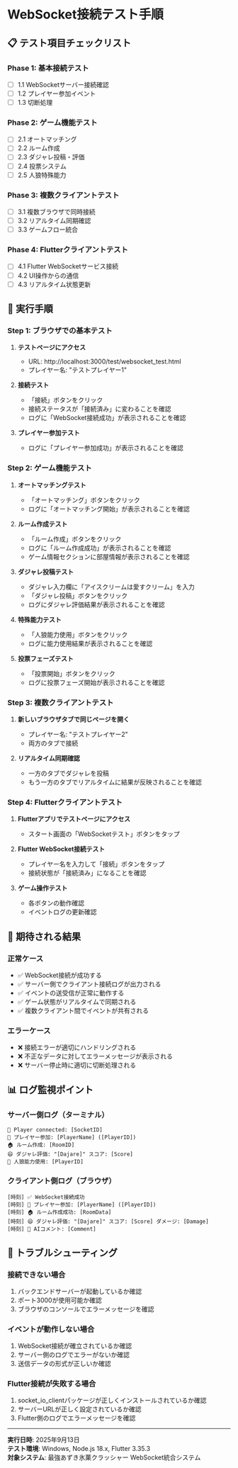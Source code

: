 # WebSocket接続テスト手順

## 📋 テスト項目チェックリスト

### Phase 1: 基本接続テスト
- [ ] 1.1 WebSocketサーバー接続確認
- [ ] 1.2 プレイヤー参加イベント
- [ ] 1.3 切断処理

### Phase 2: ゲーム機能テスト
- [ ] 2.1 オートマッチング
- [ ] 2.2 ルーム作成
- [ ] 2.3 ダジャレ投稿・評価
- [ ] 2.4 投票システム
- [ ] 2.5 人狼特殊能力

### Phase 3: 複数クライアントテスト
- [ ] 3.1 複数ブラウザで同時接続
- [ ] 3.2 リアルタイム同期確認
- [ ] 3.3 ゲームフロー統合

### Phase 4: Flutterクライアントテスト
- [ ] 4.1 Flutter WebSocketサービス接続
- [ ] 4.2 UI操作からの通信
- [ ] 4.3 リアルタイム状態更新

## 🧪 実行手順

### Step 1: ブラウザでの基本テスト

1. **テストページにアクセス**
   - URL: http://localhost:3000/test/websocket_test.html
   - プレイヤー名: "テストプレイヤー1"

2. **接続テスト**
   - 「接続」ボタンをクリック
   - 接続ステータスが「接続済み」に変わることを確認
   - ログに「WebSocket接続成功」が表示されることを確認

3. **プレイヤー参加テスト**
   - ログに「プレイヤー参加成功」が表示されることを確認

### Step 2: ゲーム機能テスト

1. **オートマッチングテスト**
   - 「オートマッチング」ボタンをクリック
   - ログに「オートマッチング開始」が表示されることを確認

2. **ルーム作成テスト**
   - 「ルーム作成」ボタンをクリック
   - ログに「ルーム作成成功」が表示されることを確認
   - ゲーム情報セクションに部屋情報が表示されることを確認

3. **ダジャレ投稿テスト**
   - ダジャレ入力欄に「アイスクリームは愛すクリーム」を入力
   - 「ダジャレ投稿」ボタンをクリック
   - ログにダジャレ評価結果が表示されることを確認

4. **特殊能力テスト**
   - 「人狼能力使用」ボタンをクリック
   - ログに能力使用結果が表示されることを確認

5. **投票フェーズテスト**
   - 「投票開始」ボタンをクリック
   - ログに投票フェーズ開始が表示されることを確認

### Step 3: 複数クライアントテスト

1. **新しいブラウザタブで同じページを開く**
   - プレイヤー名: "テストプレイヤー2"
   - 両方のタブで接続

2. **リアルタイム同期確認**
   - 一方のタブでダジャレを投稿
   - もう一方のタブでリアルタイムに結果が反映されることを確認

### Step 4: Flutterクライアントテスト

1. **Flutterアプリでテストページにアクセス**
   - スタート画面の「WebSocketテスト」ボタンをタップ

2. **Flutter WebSocket接続テスト**
   - プレイヤー名を入力して「接続」ボタンをタップ
   - 接続状態が「接続済み」になることを確認

3. **ゲーム操作テスト**
   - 各ボタンの動作確認
   - イベントログの更新確認

## 🎯 期待される結果

### 正常ケース
- ✅ WebSocket接続が成功する
- ✅ サーバー側でクライアント接続ログが出力される
- ✅ イベントの送受信が正常に動作する
- ✅ ゲーム状態がリアルタイムで同期される
- ✅ 複数クライアント間でイベントが共有される

### エラーケース
- ❌ 接続エラーが適切にハンドリングされる
- ❌ 不正なデータに対してエラーメッセージが表示される
- ❌ サーバー停止時に適切に切断処理される

## 📊 ログ監視ポイント

### サーバー側ログ（ターミナル）
```
🔌 Player connected: [SocketID]
👤 プレイヤー参加: [PlayerName] ([PlayerID])
🏠 ルーム作成: [RoomID]
😄 ダジャレ評価: "[Dajare]" スコア: [Score]
🐺 人狼能力使用: [PlayerID]
```

### クライアント側ログ（ブラウザ）
```
[時刻] ✅ WebSocket接続成功
[時刻] 👤 プレイヤー参加: [PlayerName] ([PlayerID])
[時刻] 🏠 ルーム作成成功: [RoomData]
[時刻] 😄 ダジャレ評価: "[Dajare]" スコア: [Score] ダメージ: [Damage]
[時刻] 💬 AIコメント: [Comment]
```

## 🐛 トラブルシューティング

### 接続できない場合
1. バックエンドサーバーが起動しているか確認
2. ポート3000が使用可能か確認
3. ブラウザのコンソールでエラーメッセージを確認

### イベントが動作しない場合
1. WebSocket接続が確立されているか確認
2. サーバー側のログでエラーがないか確認
3. 送信データの形式が正しいか確認

### Flutter接続が失敗する場合
1. socket_io_clientパッケージが正しくインストールされているか確認
2. サーバーURLが正しく設定されているか確認
3. Flutter側のログでエラーメッセージを確認

---

**実行日時**: 2025年9月13日  
**テスト環境**: Windows, Node.js 18.x, Flutter 3.35.3  
**対象システム**: 最強あずき氷菓クラッシャー WebSocket統合システム